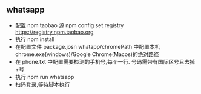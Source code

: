 ## whatsapp

- 配置 npm taobao 源 npm config set registry https://registry.npm.taobao.org
- 执行 npm install
- 在配置文件 package.josn whatapp/chromePath 中配置本机 chrome.exe(windows)/Google Chrome(Macos)的绝对路径
- 在 phone.txt 中配置需要检测的手机号,每个一行. 号码需带有国际区号且去掉+号
- 执行 npm run whatsapp
- 扫码登录,等待脚本执行
